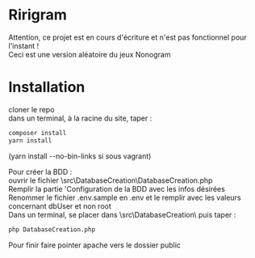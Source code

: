 # Ririgram
Attention, ce projet est en cours d'écriture et n'est pas fonctionnel pour l'instant !<br/>
Ceci est une version aléatoire du jeux Nonogram


# Installation 

cloner le repo<br/>
dans un terminal, à la racine du site, taper :
```bash
composer install
yarn install
```
(yarn install --no-bin-links si sous vagrant)

Pour créer la BDD :<br/>
ouvrir le fichier \src\DatabaseCreation\DatabaseCreation.php<br/>
Remplir la partie 'Configuration de la BDD avec les infos désirées<br/>
Renommer le fichier .env.sample en .env et le remplir avec les valeurs concernant dbUser et non root<br/>
Dans un terminal, se placer dans \src\DatabaseCreation\ puis taper :
```bash
php DatabaseCreation.php
```

Pour finir
faire pointer apache vers le dossier public

